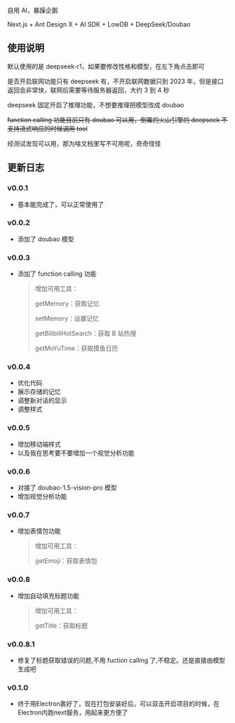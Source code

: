 自用 AI，暴躁企鹅

Next.js + Ant Design X + AI SDK + LowDB + DeepSeek/Doubao

## 使用说明

默认使用的是 deepseek-r1，如果要修改性格和模型，在左下角点击即可

是否开启联网功能只有 deepseek 有，不开启联网数据只到 2023 年，但是接口返回会非常快，联网后需要等待服务器返回，大约 3 到 4 秒

deepseek 固定开启了推理功能，不想要推理把模型改成 doubao

~~function calling 功能目前只有 doubao 可以用，倒霉的火山引擎的 deepseek 不支持流式响应的时候调用 tool~~

经测试发现可以用，那为啥文档里写不可用呢，奇奇怪怪

## 更新日志

### v0.0.1

- 基本能完成了，可以正常使用了

### v0.0.2

- 添加了 doubao 模型

### v0.0.3

- 添加了 function calling 功能

  > 增加可用工具：
  >
  > getMemory：获取记忆
  >
  > setMemory：设置记忆
  >
  > getBilibiliHotSearch：获取 B 站热搜
  >
  > getMoYuTime：获取摸鱼日历

### v0.0.4

- 优化代码
- 展示存储的记忆
- 调整新对话的显示
- 调整样式

### v0.0.5

- 增加移动端样式
- 以及我在思考要不要增加一个视觉分析功能

### v0.0.6

- 对接了 doubao-1.5-vision-pro 模型
- 增加视觉分析功能

### v0.0.7

- 增加表情包功能

  > 增加可用工具：
  >
  > getEmoji：获取表情包

### v0.0.8

- 增加自动填充标题功能

  > 增加可用工具：
  >
  > getTitle：获取标题

### v0.0.8.1

- 修复了标题获取错误的问题,不用 fuction calling 了,不稳定。还是直接由模型生成吧

### v0.1.0

- 终于用Electron裹好了，现在打包安装好后，可以双击开启项目的时候，在Electron内跑next服务，用起来更方便了